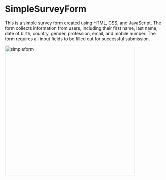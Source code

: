 # SimpleSurveyForm

This is a simple survey form created using HTML, CSS, and JavaScript. The form collects information from users, including their first name, last name, date of birth, country, gender, profession, email, and mobile number. The form requires all input fields to be filled out for successful submission.

<img width="416" alt="simpleform" src="https://github.com/VeluthurlaJyothiswarareddy/SimpleSurveyForm/assets/94181086/96ae3cc6-620f-4519-bfb5-bc59d394364e">
